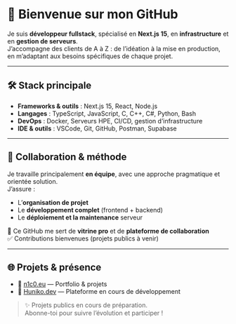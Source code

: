 # 👋 Bienvenue sur mon GitHub

Je suis **développeur fullstack**, spécialisé en **Next.js 15**, en **infrastructure** et en **gestion de serveurs**.  
J’accompagne des clients de A à Z : de l’idéation à la mise en production, en m’adaptant aux besoins spécifiques de chaque projet.

---

## 🛠️ Stack principale

- **Frameworks & outils** : Next.js 15, React, Node.js  
- **Langages** : TypeScript, JavaScript, C, C++, C#, Python, Bash  
- **DevOps** : Docker, Serveurs HPE, CI/CD, gestion d’infrastructure  
- **IDE & outils** : VSCode, Git, GitHub, Postman, Supabase

---

## 🤝 Collaboration & méthode

Je travaille principalement **en équipe**, avec une approche pragmatique et orientée solution.  
J’assure :
- L’**organisation de projet**
- Le **développement complet** (frontend + backend)
- Le **déploiement et la maintenance** serveur

📌 Ce GitHub me sert de **vitrine pro** et de **plateforme de collaboration**  
✅ Contributions bienvenues (projets publics à venir)

---

## 🌐 Projets & présence

- 🔗 [n1c0.eu](https://n1c0.eu) — Portfolio & projets
- 🔗 [Huniko.dev](https://huniko.dev) — Plateforme en cours de développement



> ✨ Projets publics en cours de préparation.  
> Abonne-toi pour suivre l’évolution et participer !

